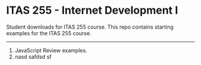 # ITAS 255 - Internet Development I
Student downloads for ITAS 255 course. This repo contains starting examples for the ITAS 255 course.
___
1. JavaScript Review examples.
1. nasd safdsd sf 
